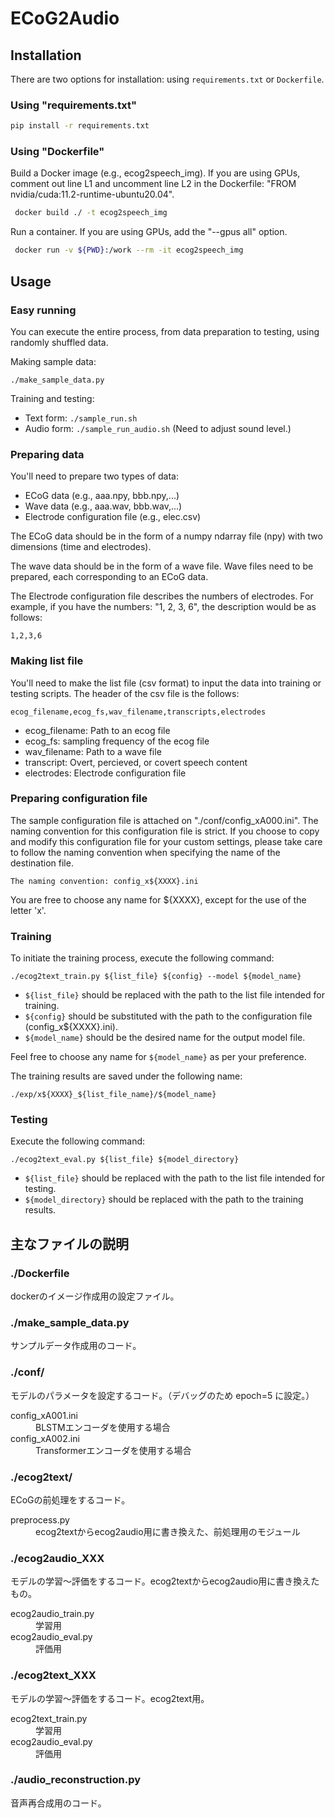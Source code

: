 # ECoG2Audio


## Installation
There are two options for installation: using `requirements.txt` or `Dockerfile`.

### Using "requirements.txt"
```sh
pip install -r requirements.txt
```

### Using "Dockerfile"
Build a Docker image (e.g., ecog2speech_img). If you are using GPUs, comment out line L1 and uncomment line L2 in the Dockerfile: "FROM nvidia/cuda:11.2-runtime-ubuntu20.04".

```sh
 docker build ./ -t ecog2speech_img
```

Run a container. If you are using GPUs, add the "--gpus all" option.

```sh
 docker run -v ${PWD}:/work --rm -it ecog2speech_img
```


## Usage

### Easy running
You can execute the entire process, from data preparation to testing, using randomly shuffled data.

Making sample data:

```./make_sample_data.py```


Training and testing:

 - Text form:
  ```./sample_run.sh```
 - Audio form:
  ```./sample_run_audio.sh```
   (Need to adjust sound level.)


### Preparing data
You'll need to prepare two types of data:
- ECoG data (e.g., aaa.npy, bbb.npy,...) 
- Wave data (e.g., aaa.wav, bbb.wav,...)
- Electrode configuration file (e.g., elec.csv)

The ECoG data should be in the form of a numpy ndarray file (npy) with two dimensions (time and electrodes).

The wave data should be in the form of a wave file. 
Wave files need to be prepared, each corresponding to an ECoG data.


The Electrode configuration file describes the numbers of electrodes. For example, if you have the numbers: "1, 2, 3, 6", the description would be as follows:

```1,2,3,6``` 


### Making list file
You'll need to make the list file (csv format) to input the data into training or testing scripts. 
The header of the csv file is the follows:

```ecog_filename,ecog_fs,wav_filename,transcripts,electrodes ```


- ecog_filename: Path to an ecog file
- ecog_fs: sampling frequency of the ecog file
- wav_filename: Path to a wave file
- transcript: Overt, percieved, or covert speech content
- electrodes: Electrode configuration file



### Preparing configuration file
The sample configuration file is attached on "./conf/config_xA000.ini". 
The naming convention for this configuration file is strict. 
If you choose to copy and modify this configuration file for your custom settings, please take care to follow the naming convention when specifying the name of the destination file.

```The naming convention: config_x${XXXX}.ini```

You are free to choose any name for ${XXXX}, except for the use of the letter 'x'.



### Training
To initiate the training process, execute the following command:

```shell
./ecog2text_train.py ${list_file} ${config} --model ${model_name}
```

- `${list_file}` should be replaced with the path to the list file intended for training.
- `${config}` should be substituted with the path to the configuration file (config_x\${XXXX}.ini).
- `${model_name}` should be the desired name for the output model file. 

Feel free to choose any name for `${model_name}` as per your preference. 

The training results are saved under the following name:

```./exp/x${XXXX}_${list_file_name}/${model_name}```


### Testing
Execute the following command:

```./ecog2text_eval.py ${list_file} ${model_directory}```


- `${list_file}` should be replaced with the path to the list file intended for testing.
- `${model_directory}` should be replaced with the path to the training results.




## 主なファイルの説明

### ./Dockerfile
dockerのイメージ作成用の設定ファイル。

### ./make_sample_data.py
サンプルデータ作成用のコード。
### ./conf/
モデルのパラメータを設定するコード。（デバッグのため epoch=5 に設定。）
<dl>
  <!-- <dt>config_xA000.ini</dt> -->
  <!-- <dd>ECoG2Text実行時</dd> -->
  <dt>config_xA001.ini</dt>
  <dd>BLSTMエンコーダを使用する場合</dd>
  <dt>config_xA002.ini</dt>
  <dd>Transformerエンコーダを使用する場合</dd>
</dl>

### ./ecog2text/
ECoGの前処理をするコード。
<dl>
  <dt>preprocess.py</dt>
  <dd>ecog2textからecog2audio用に書き換えた、前処理用のモジュール</dd>
</dl>

### ./ecog2audio_XXX
モデルの学習〜評価をするコード。ecog2textからecog2audio用に書き換えたもの。
<dl>
  <dt>ecog2audio_train.py</dt>
  <dd>学習用</dd>
  <dt>ecog2audio_eval.py</dt>
  <dd>評価用</dd>
</dl>

### ./ecog2text_XXX
モデルの学習〜評価をするコード。ecog2text用。
<dl>
  <dt>ecog2text_train.py</dt>
  <dd>学習用</dd>
  <dt>ecog2audio_eval.py</dt>
  <dd>評価用</dd>
</dl>

### ./audio_reconstruction.py
音声再合成用のコード。
